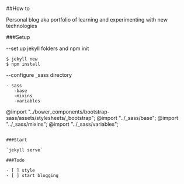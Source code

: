 ##How to

Personal blog aka portfolio of learning and experimenting with new technologies

###Setup

--set up jekyll folders and npm init 

```
$ jekyll new
$ npm install
```
--configure _sass directory

```
- sass
   -base 
   -mixins
   -variables
   ```
@import "../bower_components/bootstrap-sass/assets/stylesheets/_bootstrap";
@import "../_sass/base";
@import "../_sass/mixins";
@import "../_sass/variables";
```

###Start

`jekyll serve`

###Todo

- [ ] style
- [ ] start blogging



